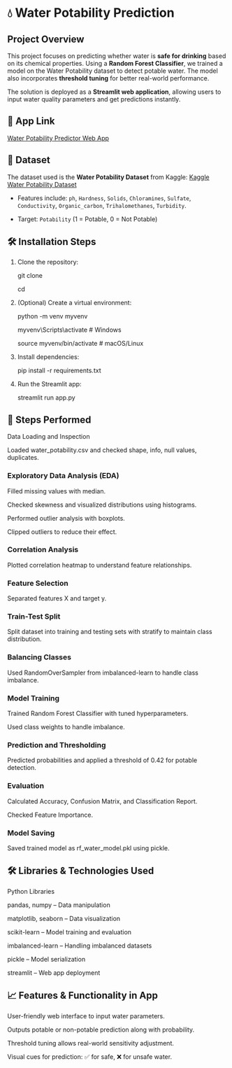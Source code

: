 # 💧 Water Potability Prediction

## Project Overview

This project focuses on predicting whether water is **safe for drinking** based on its chemical properties. Using a **Random Forest Classifier**, we trained a model on the Water Potability dataset to detect potable water. The model also incorporates **threshold tuning** for better real-world performance.

The solution is deployed as a **Streamlit web application**, allowing users to input water quality parameters and get predictions instantly.

## 🔗 App Link

[Water Potability Predictor Web App](https://waterpotability-rf.streamlit.app/)  

## 📂 Dataset

The dataset used is the **Water Potability Dataset** from Kaggle:  [Kaggle Water Potability Dataset](https://www.kaggle.com/adityakadiwal/water-potability)  

- Features include: `ph`, `Hardness`, `Solids`, `Chloramines`, `Sulfate`, `Conductivity`, `Organic_carbon`, `Trihalomethanes`, `Turbidity`.

- Target: `Potability` (1 = Potable, 0 = Not Potable)

## 🛠 Installation Steps

1. Clone the repository:

   git clone
   
   cd
   
2. (Optional) Create a virtual environment:

    python -m venv myvenv

    myvenv\Scripts\activate   # Windows

    source myvenv/bin/activate # macOS/Linux

3. Install dependencies:

    pip install -r requirements.txt

4. Run the Streamlit app:

    streamlit run app.py

## 📝 Steps Performed

Data Loading and Inspection

Loaded water_potability.csv and checked shape, info, null values, duplicates.

### Exploratory Data Analysis (EDA)

Filled missing values with median.

Checked skewness and visualized distributions using histograms.

Performed outlier analysis with boxplots.

Clipped outliers to reduce their effect.

### Correlation Analysis

Plotted correlation heatmap to understand feature relationships.

### Feature Selection

Separated features X and target y.

### Train-Test Split

Split dataset into training and testing sets with stratify to maintain class distribution.

### Balancing Classes

Used RandomOverSampler from imbalanced-learn to handle class imbalance.

### Model Training

Trained Random Forest Classifier with tuned hyperparameters.

Used class weights to handle imbalance.

### Prediction and Thresholding

Predicted probabilities and applied a threshold of 0.42 for potable detection.

### Evaluation

Calculated Accuracy, Confusion Matrix, and Classification Report.

Checked Feature Importance.

### Model Saving

Saved trained model as rf_water_model.pkl using pickle.

## 🛠 Libraries & Technologies Used

Python Libraries

pandas, numpy – Data manipulation

matplotlib, seaborn – Data visualization

scikit-learn – Model training and evaluation

imbalanced-learn – Handling imbalanced datasets

pickle – Model serialization

streamlit – Web app deployment

## 📈 Features & Functionality in App

User-friendly web interface to input water parameters.

Outputs potable or non-potable prediction along with probability.

Threshold tuning allows real-world sensitivity adjustment.

Visual cues for prediction: ✅ for safe, ❌ for unsafe water.
